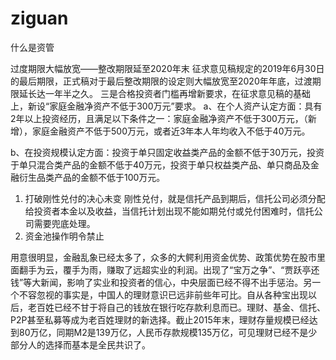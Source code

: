 # ziguan
什么是资管

过度期限大幅放宽——整改期限延至2020年末
征求意见稿规定的2019年6月30日的最后期限，正式稿对于最后整改期限的设定则大幅放宽至2020年年底，过渡期限延长达一年半之久。
三是合格投资者门槛再增新要求，在征求意见稿的基础上，新设“家庭金融净资产不低于300万元”要求。
a、在个人资产认定方面：具有2年以上投资经历，且满足以下条件之一：家庭金融净资产不低于300万元，（新增），家庭金融资产不低于500万元，或者近3年本人年均收入不低于40万元。

b、在投资规模认定方面：投资于单只固定收益类产品的金额不低于30万元，投资于单只混合类产品的金额不低于40万元，投资于单只权益类产品、单只商品及金融衍生品类产品的金额不低于100万元。
1. 打破刚性兑付的决心未变
刚性兑付，就是信托产品到期后，信托公司必须分配给投资者本金以及收益，当信托计划出现不能如期兑付或兑付困难时，信托公司需要兜底处理。
2. 资金池操作明令禁止


用意很明显，金融乱象已经太多了，众多的大鳄利用资金优势、政策优势在股市里面翻手为云，覆手为雨，赚取了远超实业的利润。出现了“宝万之争”、“贾跃亭还钱”等大新闻，影响了实业和投资者的信心，中央层面已经不得不出手惩治。另一个不容忽视的事实是，中国人的理财意识已远非前些年可比。自从各种宝出现以后，老百姓已经不甘于将自己的钱放在银行吃存款利息而已。理财、基金、信托、P2P甚至私募等成为老百姓理财的新选择。截止2015年末，理财存量规模已经达到80万亿，同期M2是139万亿，人民币存款规模135万亿，可见理财已经不是少部分人的选择而基本是全民共识了。

